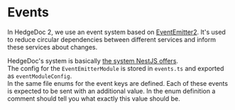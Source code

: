 # Events

In HedgeDoc 2, we use an event system based on [EventEmitter2][eventemitter2].
It's used to reduce circular dependencies between different services and inform these services about changes.

HedgeDoc's system is basically [the system NestJS offers][nestjs/eventemitter].  
The config for the `EventEmitterModule` is stored in `events.ts` and exported as `eventModuleConfig`.  
In the same file enums for the event keys are defined. Each of these events is expected to be sent with an additional value.
In the enum definition a comment should tell you what exactly this value should be.

[eventemitter2]: https://github.com/EventEmitter2/EventEmitter2
[nestjs/eventemitter]: https://docs.nestjs.com/techniques/events


